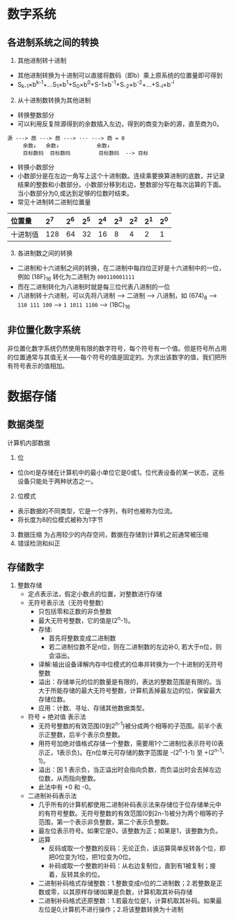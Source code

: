 # 数字系统
## 各进制系统之间的转换
1. 其他进制转十进制  
  - 其他进制转换为十进制可以直接将数码（即b）乘上原系统的位置量即可得到
  - S<sub>k-1</sub>×b<sup>k-1</sup>+...S<sub>1</sub>×b<sup>1</sup>+S<sub>0</sub>×b<sup>0</sup>+S-1×b<sup>-1</sup>+S<sub>-2</sub>×b<sup>-2</sup>+...+S<sub>-l</sub>×b<sup>-l</sup>
2. 从十进制数转换为其他进制
  - 转换整数部分
  - 可以利用反复除源得到的余数插入左边，得到的商变为新的源，直至商为0。  
  ```
  源 ---> 商 ---> 商 ---> ··· ---> 商 = 0
       余数↓   余数↓            余数↓
       目标数码  目标数码         目标数码  --> 目标
  ```
  - 转换小数部分
  - 小数部分是在左边一角写上这个十进制数。连续乘要换算进制的底数，并记录结果的整数和小数部分。小数部分移到右边，整数部分写在每次运算的下面。当小数部分为0,或达到足够的位数时结束。
  - 常见十进制转二进制位置量
  
|位置量|2<sup>7</sup>|2<sup>6</sup>|2<sup>5</sup>|2<sup>4</sup>|2<sup>3</sup>|2<sup>2</sup>|2<sup>1</sup>|2<sup>0</sup>|
|:--|:--|:--|:--|:--|:--|:--|:--|:--|
|十进制值|128|64|32|16|8|4|2|1|

3. 各进制数之间的转换
  - 二进制和十六进制之间的转换，在二进制中每四位正好是十六进制中的一位，例如 (18F)<sub>16</sub> 转化为二进制为 `000110001111`
  - 而在二进制转化为八进制时就是每三位代表八进制的一位
  - 八进制转十六进制，可以先将八进制 --> 二进制 --> 八进制，如 (674)<sub>8</sub> --> `110 111 100` --> `1 1011 1100` --> (1BC)<sub>16</sub>

## 非位置化数字系统
非位置化数字系统仍然使用有限的数字符号，每个符号有一个值。但是符号所占用的位置通常与其值无关——每个符号的值是固定的。为求出该数字的值，我们把所有符号表示的值相加。

# 数据存储
## 数据类型
计算机内部数据
1. 位
- 位(bit)是存储在计算机中的最小单位它是0或1。位代表设备的某一状态，这些设备只能处于两种状态之一。  
2. 位模式
- 表示数据的不同类型，它是一个序列，有时也被称为位流。
- 将长度为8的位模式被称为1字节  
3. 数据压缩
为占用较少的内存空间，数据在存储到计算机之前通常被压缩  
4. 错误检测和纠正

## 存储数字
1. 整数存储
   - 定点表示法，假定小数点的位置，对整数进行存储
   - 无符号表示法（无符号整数）
     - 只包括零和正数的非负整数
     - 最大无符号整数，它的值是(2<sup>n</sup>-1)。
     - 存储:
       - 首先将整数变成二进制数
       - 若二进制位数不足n位，则在二进制数的左边补0, 若大于n位，则会溢出。
     - 译解:输出设备译解内存中位模式的位串并转换为一个十进制的无符号整数
     - 溢出：存储单元的位的数量是有限的，表达的整数范围是有限的。当大于所能存储的最大无符号整数，计算机丢掉最左边的位，保留最大存储位数。
     - 应用：计数、寻址、存储其他数据类型。
   - 符号 + 绝对值 表示法
     - 无符号整数的有效范围(0到2<sup>n-1</sup>)被分成两个相等的子范围。前半个表示正整数，后半个表示负整数。
     - 用符号加绝对值格式存储一个整数，需要用1个二进制位表示符号(0表示正，1表示负)。在n位单元可存储的数字范围是 -(2<sup>n</sup>-1-1) 至 +(2<sup>n-1</sup>-1)。
     - 溢出：因 1 表示负，当正溢出时会指向负数，而负溢出时会去掉左边位数，从而指向整数。
     - 此法中有 +0 和 -0。
   - 二进制补码表示法
     - 几乎所有的计算机都使用二进制补码表示法来存储位于位存储单元中的有符号整数。无符号整数的有效范围(0到2n-1)被分为两个相等的子范围，第一个表示非负整数，第二个表示负整数。
     - 最左位表示符号。如果它是0，该整数为正；如果是1，该整数为负。
     - 运算
        - 反码或取一个整数的反码：无论正负，该运算简单反转各个位，即把0位变为1位，把1位变为0位。
        - 补码或取一个整数的补码：从右边复制位，直到有1被复制；接着，反转其余的位。
     - 二进制补码格式存储整数：1.整数变成n位的二进制数；2.若整数是正数或零，以其原样存储I如果是负数，计算机取其补码存储
     - 二进制补码格式还原整数：1.若最左位是1，计算机取其补码。如果最左位是0,计算机不进行操作；2.将该整数转换为十进制

